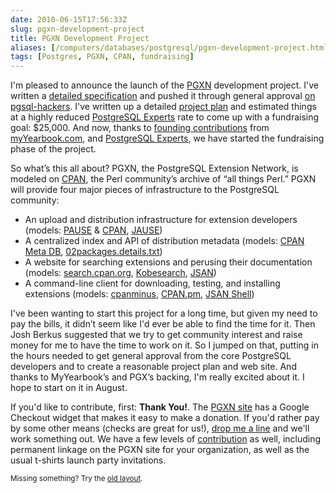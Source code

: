 ```yaml
--- 
date: 2010-06-15T17:56:33Z
slug: pgxn-development-project
title: PGXN Development Project
aliases: [/computers/databases/postgresql/pgxn-development-project.html]
tags: [Postgres, PGXN, CPAN, fundraising]
---
```


<p>I'm pleased to announce the launch of the <a href="http://pgxn.org/" title="PostgreSQL Extension Network">PGXN</a> development project. I've written a <a href="http://wiki.postgresql.org/wiki/PGXN" title="PGXN Specification">detailed specification</a> and pushed it through general approval <a href="http://www.mail-archive.com/pgsql-hackers@postgresql.org/msg143645.html" title="pgsql-hackers archive: RFC: PostgreSQL Add-On Network">on pgsql-hackers</a>. I've written up a detailed <a href="http://pgxn.org/status.html" title="PGXN Project Status">project plan</a> and estimated things at a highly reduced <a href="http://www.pgexperts.com/">PostgreSQL Experts</a> rate to come up with a fundraising goal: $25,000. And now, thanks to <a href="http://pgxn.org/contributors.html" title="PGXN Contributors">founding contributions</a> from <a href="http://www.myyearbook.com">myYearbook.com</a>, and <a href="http://www.pgexperts.com/">PostgreSQL Experts</a>, we have started the fundraising phase of the project.</p>

<p>So what’s this all about? PGXN, the PostgreSQL Extension Network, is modeled on <a href="http://cpan.org">CPAN</a>, the Perl community’s archive of “all things Perl.” PGXN will provide four major pieces of infrastructure to the PostgreSQL community:</p>

<ul>
<li>An upload and distribution infrastructure for extension developers (models: <a href="http://pause.perl.org">PAUSE</a> &amp; <a href="http://cpan.org/">CPAN</a>, <a href="http://openjsan.org/jause/">JAUSE</a>)</li>
<li>A centralized index and API of distribution metadata (models: <a href="http://cpanmetadb.appspot.com/">CPAN Meta DB</a>, <a href="http://cpan.perl.org/modules/02packages.details.txt">02packages.details.txt</a>)</li>
<li>A website for searching extensions and perusing their documentation (models: <a href="http://search.cpan.org/">search.cpan.org</a>, <a href="http://kobesearch.cpan.org/">Kobesearch</a>, <a href="http://openjsan.org/">JSAN</a>)</li>
<li>A command-line client for downloading, testing, and installing extensions (models: <a href="http://cpanmin.us/">cpanminus</a>, <a href="http://search.cpan.org/perldoc?cpan">CPAN.pm</a>, <a href="http://search.cpan.org/perldoc?jsan">JSAN Shell</a>)</li>
</ul>

<p>I've been wanting to start this project for a long time, but given my need to pay the bills, it didn’t seem like I'd ever be able to find the time for it. Then Josh Berkus suggested that we try to get community interest and raise money for me to have the time to work on it. So I jumped on that, putting in the hours needed to get general approval from the core PostgreSQL developers and to create a reasonable project plan and web site. And thanks to MyYearbook’s and PGX’s backing, I'm really excited about it. I hope to start on it in August.</p>

<p>If you'd like to contribute, first: <strong>Thank You!</strong>. The <a href="http://pgxn.org/" title="PGXN">PGXN site</a> has a Google Checkout widget that makes it easy to make a donation. If you'd rather pay by some other means (checks are great for us!), <a href="mailto:pgxn@pgexpergts.com">drop me a line</a> and we'll work something out. We have a few levels of <a href="http://pgxn.org/contributors.html" title="PGXN Contributors">contribution</a> as well, including permanent linkage on the PGXN site for your organization, as well as the usual t-shirts launch party invitations.</p>

<p class="past"><small>Missing something? Try the <a rel="nofollow" href="http://past.justatheory.com/computers/databases/postgresql/pgxn-development-project.html">old layout</a>.</small></p>


